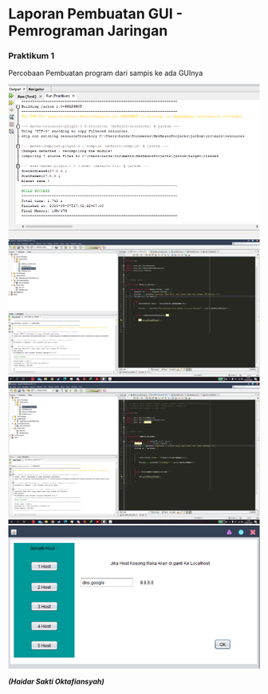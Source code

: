 # Laporan Pembuatan GUI - Pemrograman Jaringan


### Praktikum 1

Percobaan Pembuatan program dari sampis ke ada GUInya

![contoh screenshot](img/gui-2/1.png)
![contoh screenshot](img/gui-2/HostNametoIPAdress.png)
![contoh screenshot](img/gui-2/IpAdresstoHostName.png)
![contoh screenshot](img/gui-2/APPwithGui1.png)

***(Haidar Sakti Oktafiansyah)***
